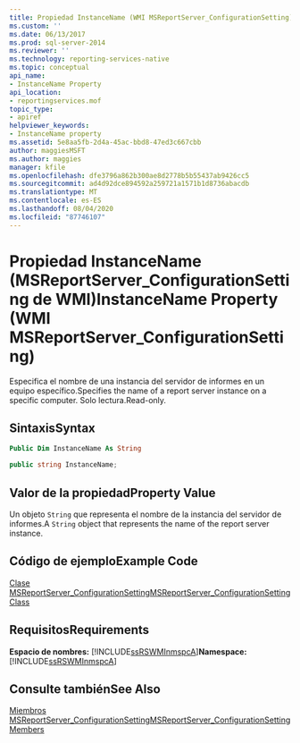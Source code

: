 ```yaml
---
title: Propiedad InstanceName (WMI MSReportServer_ConfigurationSetting) | Microsoft Docs
ms.custom: ''
ms.date: 06/13/2017
ms.prod: sql-server-2014
ms.reviewer: ''
ms.technology: reporting-services-native
ms.topic: conceptual
api_name:
- InstanceName Property
api_location:
- reportingservices.mof
topic_type:
- apiref
helpviewer_keywords:
- InstanceName property
ms.assetid: 5e8aa5fb-2d4a-45ac-bbd8-47ed3c667cbb
author: maggiesMSFT
ms.author: maggies
manager: kfile
ms.openlocfilehash: dfe3796a862b300ae8d2778b5b55437ab9426cc5
ms.sourcegitcommit: ad4d92dce894592a259721a1571b1d8736abacdb
ms.translationtype: MT
ms.contentlocale: es-ES
ms.lasthandoff: 08/04/2020
ms.locfileid: "87746107"
---
```

# <a name="instancename-property-wmi-msreportserver_configurationsetting"></a><span data-ttu-id="702be-102">Propiedad InstanceName (MSReportServer_ConfigurationSetting de WMI)</span><span class="sxs-lookup"><span data-stu-id="702be-102">InstanceName Property (WMI MSReportServer_ConfigurationSetting)</span></span>
  <span data-ttu-id="702be-103">Especifica el nombre de una instancia del servidor de informes en un equipo específico.</span><span class="sxs-lookup"><span data-stu-id="702be-103">Specifies the name of a report server instance on a specific computer.</span></span> <span data-ttu-id="702be-104">Solo lectura.</span><span class="sxs-lookup"><span data-stu-id="702be-104">Read-only.</span></span>  
  
## <a name="syntax"></a><span data-ttu-id="702be-105">Sintaxis</span><span class="sxs-lookup"><span data-stu-id="702be-105">Syntax</span></span>  
  
```vb  
Public Dim InstanceName As String  
```  
  
```csharp  
public string InstanceName;  
```  
  
## <a name="property-value"></a><span data-ttu-id="702be-106">Valor de la propiedad</span><span class="sxs-lookup"><span data-stu-id="702be-106">Property Value</span></span>  
 <span data-ttu-id="702be-107">Un objeto `String` que representa el nombre de la instancia del servidor de informes.</span><span class="sxs-lookup"><span data-stu-id="702be-107">A `String` object that represents the name of the report server instance.</span></span>  
  
## <a name="example-code"></a><span data-ttu-id="702be-108">Código de ejemplo</span><span class="sxs-lookup"><span data-stu-id="702be-108">Example Code</span></span>  
 [<span data-ttu-id="702be-109">Clase MSReportServer_ConfigurationSetting</span><span class="sxs-lookup"><span data-stu-id="702be-109">MSReportServer_ConfigurationSetting Class</span></span>](msreportserver-configurationsetting-class.md)  
  
## <a name="requirements"></a><span data-ttu-id="702be-110">Requisitos</span><span class="sxs-lookup"><span data-stu-id="702be-110">Requirements</span></span>  
 <span data-ttu-id="702be-111">**Espacio de nombres:** [!INCLUDE[ssRSWMInmspcA](../../includes/ssrswminmspca-md.md)]</span><span class="sxs-lookup"><span data-stu-id="702be-111">**Namespace:** [!INCLUDE[ssRSWMInmspcA](../../includes/ssrswminmspca-md.md)]</span></span>  
  
## <a name="see-also"></a><span data-ttu-id="702be-112">Consulte también</span><span class="sxs-lookup"><span data-stu-id="702be-112">See Also</span></span>  
 [<span data-ttu-id="702be-113">Miembros MSReportServer_ConfigurationSetting</span><span class="sxs-lookup"><span data-stu-id="702be-113">MSReportServer_ConfigurationSetting Members</span></span>](msreportserver-configurationsetting-members.md)  
  
  
